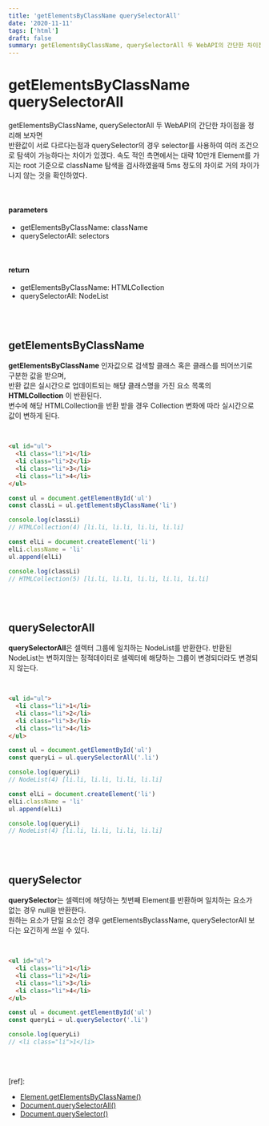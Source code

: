 ```yaml
---
title: 'getElementsByClassName querySelectorAll'
date: '2020-11-11'
tags: ['html']
draft: false
summary: getElementsByClassName, querySelectorAll 두 WebAPI의 간단한 차이점을 정리해 보자면 반환값이 서로 다르다는점과 querySelector의 경우 selector를 사용하여 여러 조건으로 탐색이 가능하다는 차이가 있겠다.
---
```


# getElementsByClassName querySelectorAll

getElementsByClassName, querySelectorAll 두 WebAPI의 간단한 차이점을 정리해 보자면 <br />
반환값이 서로 다르다는점과 querySelector의 경우 selector를 사용하여 여러 조건으로 탐색이 가능하다는 차이가 있겠다. 속도 적인 측면에서는 대략 10만개 Element를 가지는 root 기준으로 className 탐색을 검사하였을때 5ms 정도의 차이로 거의 차이가 나지 않는 것을 확인하였다. <br />

<br />

#### parameters

- getElementsByClassName: className
- querySelectorAll: selectors

<br />

#### return

- getElementsByClassName: HTMLCollection
- querySelectorAll: NodeList

<br /><br />

## getElementsByClassName

**getElementsByClassName** 인자값으로 검색할 클래스 혹은 클래스를 띄어쓰기로 구분한 값을 받으며, <br />
반환 값은 실시간으로 업데이트되는 해당 클래스명을 가진 요소 목록의 **HTMLCollection** 이 반환된다. <br />
변수에 해당 HTMLCollection을 반환 받을 경우 Collection 변화에 따라 실시간으로 값이 변하게 된다. <br />

<br />

```html
<ul id="ul">
  <li class="li">1</li>
  <li class="li">2</li>
  <li class="li">3</li>
  <li class="li">4</li>
</ul>
```

```jsx
const ul = document.getElementById('ul')
const classLi = ul.getElementsByClassName('li')

console.log(classLi)
// HTMLCollection(4) [li.li, li.li, li.li, li.li]

const elLi = document.createElement('li')
elLi.className = 'li'
ul.append(elLi)

console.log(classLi)
// HTMLCollection(5) [li.li, li.li, li.li, li.li, li.li]
```

<br /><br />

## querySelectorAll

**querySelectorAll**은 셀렉터 그룹에 일치하는 NodeList를 반환한다. 반환된 NodeList는 변하지않는 정적데이터로 셀렉터에 해당하는 그룹이 변경되더라도 변경되지 않는다. <br />

<br />

```html
<ul id="ul">
  <li class="li">1</li>
  <li class="li">2</li>
  <li class="li">3</li>
  <li class="li">4</li>
</ul>
```

```jsx
const ul = document.getElementById('ul')
const queryLi = ul.querySelectorAll('.li')

console.log(queryLi)
// NodeList(4) [li.li, li.li, li.li, li.li]

const elLi = document.createElement('li')
elLi.className = 'li'
ul.append(elLi)

console.log(queryLi)
// NodeList(4) [li.li, li.li, li.li, li.li]
```

<br /><br />

## querySelector

**querySelector**는 셀렉터에 해당하는 첫번째 Element를 반환하며 일치하는 요소가 없는 경우 null을 반환한다. <br />
원하는 요소가 단일 요소인 경우 getElementsByclassName, querySelectorAll 보다는 요긴하게 쓰일 수 있다. <br />

<br />

```html
<ul id="ul">
  <li class="li">1</li>
  <li class="li">2</li>
  <li class="li">3</li>
  <li class="li">4</li>
</ul>
```

```jsx
const ul = document.getElementById('ul')
const queryLi = ul.querySelector('.li')

console.log(queryLi)
// <li class="li">1</li>
```

<br /><br />

[ref]:

- [Element.getElementsByClassName()](https://developer.mozilla.org/ko/docs/Web/API/Element/getElementsByClassName)
- [Document.querySelectorAll()](https://developer.mozilla.org/ko/docs/Web/API/Document/querySelectorAll)
- [Document.querySelector()](https://developer.mozilla.org/ko/docs/Web/API/Document/querySelector)

<br /><br /><br />
